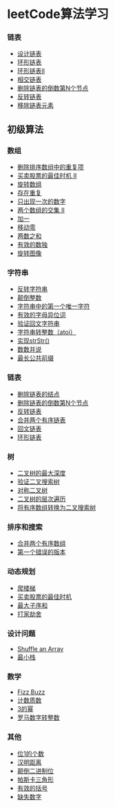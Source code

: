 # leetCode算法学习

### 链表
* [设计链表](https://github.com/wlq1005/leetCode/blob/master/src/com/wlq/algorithm/linkedlist/MyLinkedList.java)
* [环形链表](https://github.com/wlq1005/leetCode/blob/master/src/com/wlq/algorithm/linkedlist/LinkedListCycle.java)
* [环形链表II](https://github.com/wlq1005/leetCode/blob/master/src/com/wlq/algorithm/linkedlist/LinkedListCycle2.java)
* [相交链表](https://github.com/wlq1005/leetCode/blob/master/src/com/wlq/algorithm/linkedlist/IntersectionNode.java)
* [删除链表的倒数第N个节点](https://github.com/wlq1005/leetCode/blob/master/src/com/wlq/algorithm/linkedlist/RemoveNthFromEnd.java)
* [反转链表](https://github.com/wlq1005/leetCode/blob/master/src/com/wlq/algorithm/linkedlist/ReverseList.java)
* [移除链表元素](https://github.com/wlq1005/leetCode/blob/master/src/com/wlq/algorithm/linkedlist/ReverseList.java)

## 初级算法
### 数组
* [删除排序数组中的重复项](https://github.com/wlq1005/leetCode/blob/master/src/com/wlq/algorithrm/array/Lesson21.java)
* [买卖股票的最佳时机 II](https://github.com/wlq1005/leetCode/blob/master/src/com/wlq/algorithrm/array/Lesson22.java)
* [旋转数组](https://github.com/wlq1005/leetCode/blob/master/src/com/wlq/algorithrm/array/Lesson23.java)
* [存在重复](https://github.com/wlq1005/leetCode/blob/master/src/com/wlq/algorithrm/array/Lesson24.java)
* [只出现一次的数字](https://github.com/wlq1005/leetCode/blob/master/src/com/wlq/algorithrm/array/Lesson25.java)
* [两个数组的交集 II](https://github.com/wlq1005/leetCode/blob/master/src/com/wlq/algorithrm/array/Lesson26.java)
* [加一](https://github.com/wlq1005/leetCode/blob/master/src/com/wlq/algorithrm/array/Lesson27.java)
* [移动零](https://github.com/wlq1005/leetCode/blob/master/src/com/wlq/algorithrm/array/Lesson28.java)
* [两数之和](https://github.com/wlq1005/leetCode/blob/master/src/com/wlq/algorithrm/array/Lesson29.java)
* [有效的数独](https://github.com/wlq1005/leetCode/blob/master/src/com/wlq/algorithrm/array/Lesson30.java)
* [旋转图像](https://github.com/wlq1005/leetCode/blob/master/src/com/wlq/algorithrm/array/Lesson31.java)

### 字符串
* [反转字符串]()  
* [颠倒整数]()  
* [字符串中的第一个唯一字符]()  
* [有效的字母异位词]()  
* [验证回文字符串]()  
* [字符串转整数（atoi）]()  
* [实现strStr()]()  
* [数数并说]()  
* [最长公共前缀]()

### 链表
* [删除链表的结点]()
* [删除链表的倒数第N个节点]()  
* [反转链表]()  
* [合并两个有序链表]()  
* [回文链表]()  
* [环形链表]()  

### 树
* [二叉树的最大深度]()  
* [验证二叉搜索树]()  
* [对称二叉树]()  
* [二叉树的层次遍历]()  
* [将有序数组转换为二叉搜索树]()  

### 排序和搜索
* [合并两个有序数组]()    
* [第一个错误的版本]()    

### 动态规划
* [爬楼梯]()    
* [买卖股票的最佳时机]()    
* [最大子序和]()    
* [打家劫舍]()  

### 设计问题
* [Shuffle an Array]()
* [最小栈]()  

### 数学
* [Fizz Buzz]()
* [计数质数]()  
* [3的幂]()  
* [罗马数字转整数]()    

### 其他
* [位1的个数]()
* [汉明距离]()  
* [颠倒二进制位]()  
* [帕斯卡三角形]()  
* [有效的括号]()  
* [缺失数字]()    


